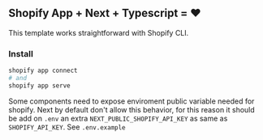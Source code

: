 ## Shopify App + Next + Typescript = ❤️

This template works straightforward with Shopify CLI. 

### Install
```bash
shopify app connect
# and
shopify app serve
```

Some components need to expose enviroment  public variable needed for shopify. Next by default don't allow this behavior, for this reason it should be add on `.env` an extra `NEXT_PUBLIC_SHOPIFY_API_KEY` as same as `SHOPIFY_API_KEY`. See `.env.example`

